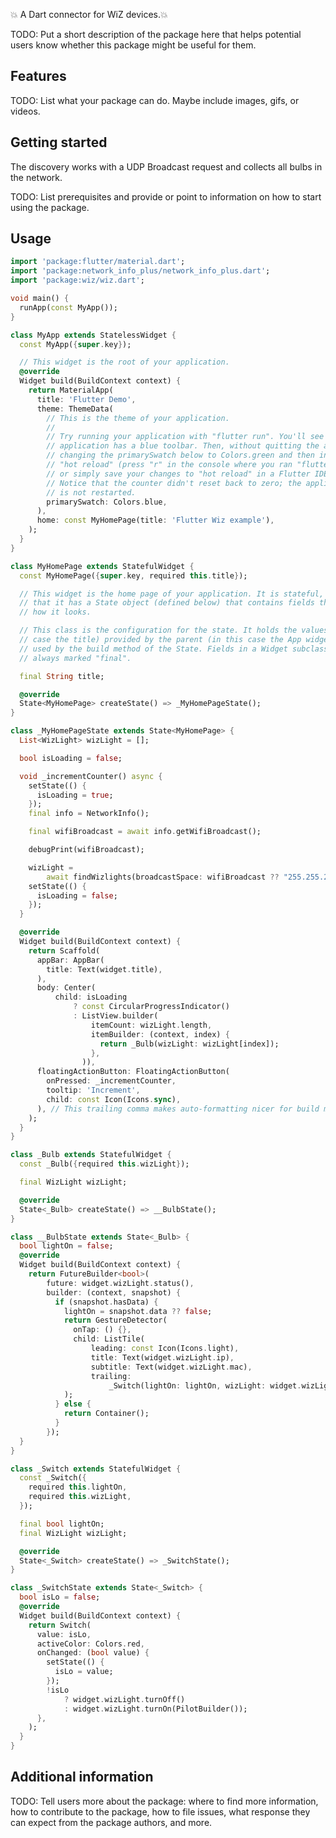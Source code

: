 <!--
This README describes the package. If you publish this package to pub.dev,
this README's contents appear on the landing page for your package.

For information about how to write a good package README, see the guide for
[writing package pages](https://dart.dev/guides/libraries/writing-package-pages).

For general information about developing packages, see the Dart guide for
[creating packages](https://dart.dev/guides/libraries/create-library-packages)
and the Flutter guide for
[developing packages and plugins](https://flutter.dev/developing-packages).
-->



💥 A Dart connector for WiZ devices.💥




TODO: Put a short description of the package here that helps potential users
know whether this package might be useful for them.

## Features

TODO: List what your package can do. Maybe include images, gifs, or videos.

## Getting started


The discovery works with a UDP Broadcast request and collects all bulbs in the network.

TODO: List prerequisites and provide or point to information on how to
start using the package.

## Usage


```dart
import 'package:flutter/material.dart';
import 'package:network_info_plus/network_info_plus.dart';
import 'package:wiz/wiz.dart';

void main() {
  runApp(const MyApp());
}

class MyApp extends StatelessWidget {
  const MyApp({super.key});

  // This widget is the root of your application.
  @override
  Widget build(BuildContext context) {
    return MaterialApp(
      title: 'Flutter Demo',
      theme: ThemeData(
        // This is the theme of your application.
        //
        // Try running your application with "flutter run". You'll see the
        // application has a blue toolbar. Then, without quitting the app, try
        // changing the primarySwatch below to Colors.green and then invoke
        // "hot reload" (press "r" in the console where you ran "flutter run",
        // or simply save your changes to "hot reload" in a Flutter IDE).
        // Notice that the counter didn't reset back to zero; the application
        // is not restarted.
        primarySwatch: Colors.blue,
      ),
      home: const MyHomePage(title: 'Flutter Wiz example'),
    );
  }
}

class MyHomePage extends StatefulWidget {
  const MyHomePage({super.key, required this.title});

  // This widget is the home page of your application. It is stateful, meaning
  // that it has a State object (defined below) that contains fields that affect
  // how it looks.

  // This class is the configuration for the state. It holds the values (in this
  // case the title) provided by the parent (in this case the App widget) and
  // used by the build method of the State. Fields in a Widget subclass are
  // always marked "final".

  final String title;

  @override
  State<MyHomePage> createState() => _MyHomePageState();
}

class _MyHomePageState extends State<MyHomePage> {
  List<WizLight> wizLight = [];

  bool isLoading = false;

  void _incrementCounter() async {
    setState(() {
      isLoading = true;
    });
    final info = NetworkInfo();

    final wifiBroadcast = await info.getWifiBroadcast();

    debugPrint(wifiBroadcast);

    wizLight =
        await findWizlights(broadcastSpace: wifiBroadcast ?? "255.255.255.255");
    setState(() {
      isLoading = false;
    });
  }

  @override
  Widget build(BuildContext context) {
    return Scaffold(
      appBar: AppBar(
        title: Text(widget.title),
      ),
      body: Center(
          child: isLoading
              ? const CircularProgressIndicator()
              : ListView.builder(
                  itemCount: wizLight.length,
                  itemBuilder: (context, index) {
                    return _Bulb(wizLight: wizLight[index]);
                  },
                )),
      floatingActionButton: FloatingActionButton(
        onPressed: _incrementCounter,
        tooltip: 'Increment',
        child: const Icon(Icons.sync),
      ), // This trailing comma makes auto-formatting nicer for build methods.
    );
  }
}

class _Bulb extends StatefulWidget {
  const _Bulb({required this.wizLight});

  final WizLight wizLight;

  @override
  State<_Bulb> createState() => __BulbState();
}

class __BulbState extends State<_Bulb> {
  bool lightOn = false;
  @override
  Widget build(BuildContext context) {
    return FutureBuilder<bool>(
        future: widget.wizLight.status(),
        builder: (context, snapshot) {
          if (snapshot.hasData) {
            lightOn = snapshot.data ?? false;
            return GestureDetector(
              onTap: () {},
              child: ListTile(
                  leading: const Icon(Icons.light),
                  title: Text(widget.wizLight.ip),
                  subtitle: Text(widget.wizLight.mac),
                  trailing:
                      _Switch(lightOn: lightOn, wizLight: widget.wizLight)),
            );
          } else {
            return Container();
          }
        });
  }
}

class _Switch extends StatefulWidget {
  const _Switch({
    required this.lightOn,
    required this.wizLight,
  });

  final bool lightOn;
  final WizLight wizLight;

  @override
  State<_Switch> createState() => _SwitchState();
}

class _SwitchState extends State<_Switch> {
  bool isLo = false;
  @override
  Widget build(BuildContext context) {
    return Switch(
      value: isLo,
      activeColor: Colors.red,
      onChanged: (bool value) {
        setState(() {
          isLo = value;
        });
        !isLo
            ? widget.wizLight.turnOff()
            : widget.wizLight.turnOn(PilotBuilder());
      },
    );
  }
}

```

## Additional information

TODO: Tell users more about the package: where to find more information, how to
contribute to the package, how to file issues, what response they can expect
from the package authors, and more.
